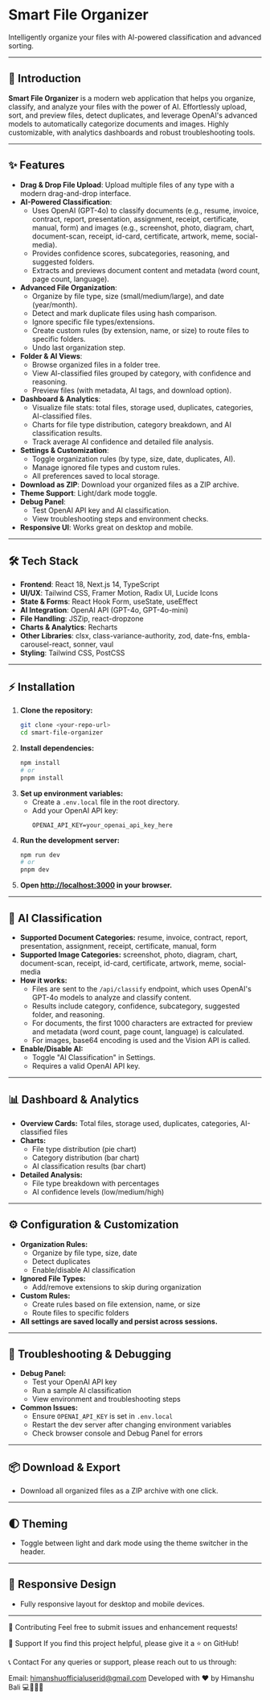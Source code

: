 # Smart File Organizer

Intelligently organize your files with AI-powered classification and advanced sorting.

---

## 🚀 Introduction

**Smart File Organizer** is a modern web application that helps you organize, classify, and analyze your files with the power of AI. Effortlessly upload, sort, and preview files, detect duplicates, and leverage OpenAI's advanced models to automatically categorize documents and images. Highly customizable, with analytics dashboards and robust troubleshooting tools.

---

## ✨ Features

- **Drag & Drop File Upload**: Upload multiple files of any type with a modern drag-and-drop interface.
- **AI-Powered Classification**:
  - Uses OpenAI (GPT-4o) to classify documents (e.g., resume, invoice, contract, report, presentation, assignment, receipt, certificate, manual, form) and images (e.g., screenshot, photo, diagram, chart, document-scan, receipt, id-card, certificate, artwork, meme, social-media).
  - Provides confidence scores, subcategories, reasoning, and suggested folders.
  - Extracts and previews document content and metadata (word count, page count, language).
- **Advanced File Organization**:
  - Organize by file type, size (small/medium/large), and date (year/month).
  - Detect and mark duplicate files using hash comparison.
  - Ignore specific file types/extensions.
  - Create custom rules (by extension, name, or size) to route files to specific folders.
  - Undo last organization step.
- **Folder & AI Views**:
  - Browse organized files in a folder tree.
  - View AI-classified files grouped by category, with confidence and reasoning.
  - Preview files (with metadata, AI tags, and download option).
- **Dashboard & Analytics**:
  - Visualize file stats: total files, storage used, duplicates, categories, AI-classified files.
  - Charts for file type distribution, category breakdown, and AI classification results.
  - Track average AI confidence and detailed file analysis.
- **Settings & Customization**:
  - Toggle organization rules (by type, size, date, duplicates, AI).
  - Manage ignored file types and custom rules.
  - All preferences saved to local storage.
- **Download as ZIP**: Download your organized files as a ZIP archive.
- **Theme Support**: Light/dark mode toggle.
- **Debug Panel**:
  - Test OpenAI API key and AI classification.
  - View troubleshooting steps and environment checks.
- **Responsive UI**: Works great on desktop and mobile.

---

## 🛠️ Tech Stack

- **Frontend**: React 18, Next.js 14, TypeScript
- **UI/UX**: Tailwind CSS, Framer Motion, Radix UI, Lucide Icons
- **State & Forms**: React Hook Form, useState, useEffect
- **AI Integration**: OpenAI API (GPT-4o, GPT-4o-mini)
- **File Handling**: JSZip, react-dropzone
- **Charts & Analytics**: Recharts
- **Other Libraries**: clsx, class-variance-authority, zod, date-fns, embla-carousel-react, sonner, vaul
- **Styling**: Tailwind CSS, PostCSS

---

## ⚡ Installation

1. **Clone the repository:**
   ```bash
   git clone <your-repo-url>
   cd smart-file-organizer
   ```
2. **Install dependencies:**
   ```bash
   npm install
   # or
   pnpm install
   ```
3. **Set up environment variables:**
   - Create a `.env.local` file in the root directory.
   - Add your OpenAI API key:
     ```env
     OPENAI_API_KEY=your_openai_api_key_here
     ```
4. **Run the development server:**
   ```bash
   npm run dev
   # or
   pnpm dev
   ```
5. **Open [http://localhost:3000](http://localhost:3000) in your browser.**

---

## 🧠 AI Classification

- **Supported Document Categories:** resume, invoice, contract, report, presentation, assignment, receipt, certificate, manual, form
- **Supported Image Categories:** screenshot, photo, diagram, chart, document-scan, receipt, id-card, certificate, artwork, meme, social-media
- **How it works:**
  - Files are sent to the `/api/classify` endpoint, which uses OpenAI's GPT-4o models to analyze and classify content.
  - Results include category, confidence, subcategory, suggested folder, and reasoning.
  - For documents, the first 1000 characters are extracted for preview and metadata (word count, page count, language) is calculated.
  - For images, base64 encoding is used and the Vision API is called.
- **Enable/Disable AI:**
  - Toggle "AI Classification" in Settings.
  - Requires a valid OpenAI API key.

---

## 📊 Dashboard & Analytics

- **Overview Cards:** Total files, storage used, duplicates, categories, AI-classified files
- **Charts:**
  - File type distribution (pie chart)
  - Category distribution (bar chart)
  - AI classification results (bar chart)
- **Detailed Analysis:**
  - File type breakdown with percentages
  - AI confidence levels (low/medium/high)

---

## ⚙️ Configuration & Customization

- **Organization Rules:**
  - Organize by file type, size, date
  - Detect duplicates
  - Enable/disable AI classification
- **Ignored File Types:**
  - Add/remove extensions to skip during organization
- **Custom Rules:**
  - Create rules based on file extension, name, or size
  - Route files to specific folders
- **All settings are saved locally and persist across sessions.**

---

## 🐞 Troubleshooting & Debugging

- **Debug Panel:**
  - Test your OpenAI API key
  - Run a sample AI classification
  - View environment and troubleshooting steps
- **Common Issues:**
  - Ensure `OPENAI_API_KEY` is set in `.env.local`
  - Restart the dev server after changing environment variables
  - Check browser console and Debug Panel for errors

---

## 📦 Download & Export

- Download all organized files as a ZIP archive with one click.

---

## 🌓 Theming

- Toggle between light and dark mode using the theme switcher in the header.

---

## 📱 Responsive Design

- Fully responsive layout for desktop and mobile devices.

---

🤝 Contributing
Feel free to submit issues and enhancement requests!

🤝 Support If you find this project helpful, please give it a ⭐️ on GitHub!

📞 Contact For any queries or support, please reach out to us through:

Email: himanshuofficialuserid@gmail.com Developed with ❤️ by Himanshu Bali 💻👨‍💻🚀
